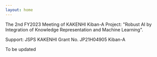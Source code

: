```yaml
---
layout: home
---
```

The 2nd FY2023 Meeting of KAKENHI Kiban-A Project: 
"Robust AI by Integration of Knowledge Representation and Machine Learning".

Support: JSPS KAKENHI Grant No. JP21H04905 Kiban-A	

To be updated

<!-- Date: September 14-15, 2023 (JST)

Venue: AIST Tokyo Waterfront Annex building, Tokyo -->


<!-- List of speakers:
Katsumi Inoue
Chiaki Sakama
Taisuke Sato
Satoshi Tojo
Teeradaj Racharak
Nicolas Schwind
Ryosuke Kojima
Yin Jun Phua 
Akihiro Takemura
Tuan Nguyen
Mitsuhiro Odaka
Fanqing Xu
Koji Watanabe
Ryota Yakushiji
Masayuki Otani
Takeru Isobe 
Sota Moriyama
Kotaro Okazaki 
Rolf Morel 
-->